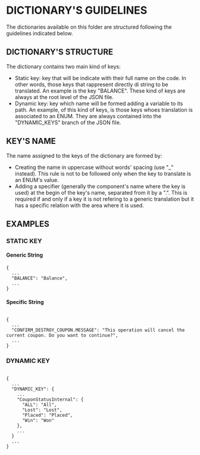# DICTIONARY'S GUIDELINES

The dictionaries available on this folder are structured following the guidelines indicated below.

## DICTIONARY'S STRUCTURE

The dictionary contains two main kind of keys:

- Static key: key that will be indicate with their full name on the code. In other words, those keys that rappresent directly di string to be translated. An example is the key "BALANCE". These kind of keys are always at the root level of the JSON file.
- Dynamic key: key which name will be formed adding a variable to its path. An example, of this kind of keys, is those keys whoes translation is associated to an ENUM. They are always contained into the "DYNAMIC_KEYS" branch of the JSON file.

## KEY'S NAME

The name assigned to the keys of the dictionary are formed by:

- Creating the name in uppercase without words' spacing (use "\_" instead). This rule is not to be followed only when the key to translate is an ENUM's value.
- Adding a specifier (generally the component's name where the key is used) at the begin of the key's name, separated from it by a ".". This is required if and only if a key it is not refering to a generic translation but it has a specific relation with the area where it is used.

## EXAMPLES

### STATIC KEY

#### Generic String

```
{
  ...
  "BALANCE": "Balance",
  ...
}
```

#### Specific String

```

{
  ...
  "CONFIRM_DESTROY_COUPON.MESSAGE": "This operation will cancel the current coupon. Do you want to continue?",
  ...
}
```

### DYNAMIC KEY

```

{
  ...
  "DYNAMIC_KEY": {
    ...
    "CouponStatusInternal": {
      "ALL": "All",
      "Lost": "Lost",
      "Placed": "Placed",
      "Win": "Won"
    },
    ...
  }
  ...
}
```
